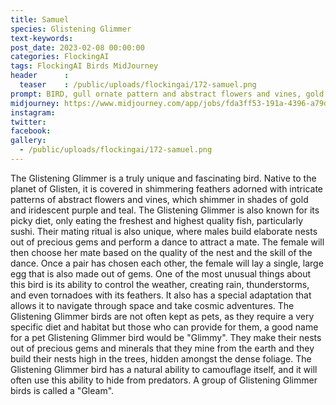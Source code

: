 ```yaml
---
title: Samuel
species: Glistening Glimmer
text-keywords: 
post_date: 2023-02-08 00:00:00
categories: FlockingAI
tags: FlockingAI Birds MidJourney 
header      :
  teaser    : /public/uploads/flockingai/172-samuel.png
prompt: BIRD, gull ornate pattern and abstract flowers and vines, gold and iridescent, Southern lights, purple, teal, soft pink, intricate pattern, maya render, maximum detail, UHD, 32k photorealistic, HDR, High octane render
midjourney: https://www.midjourney.com/app/jobs/fda3ff53-191a-4396-a79d-f2b2d41a004c
instagram: 
twitter: 
facebook: 
gallery: 
  - /public/uploads/flockingai/172-samuel.png
---
```


The Glistening Glimmer is a truly unique and fascinating bird. Native to the planet of Glisten, it is covered in shimmering feathers adorned with intricate patterns of abstract flowers and vines, which shimmer in shades of gold and iridescent purple and teal. The Glistening Glimmer is also known for its picky diet, only eating the freshest and highest quality fish, particularly sushi. Their mating ritual is also unique, where males build elaborate nests out of precious gems and perform a dance to attract a mate. The female will then choose her mate based on the quality of the nest and the skill of the dance. Once a pair has chosen each other, the female will lay a single, large egg that is also made out of gems. One of the most unusual things about this bird is its ability to control the weather, creating rain, thunderstorms, and even tornadoes with its feathers. It also has a special adaptation that allows it to navigate through space and take cosmic adventures. The Glistening Glimmer birds are not often kept as pets, as they require a very specific diet and habitat but those who can provide for them, a good name for a pet Glistening Glimmer bird would be "Glimmy". They make their nests out of precious gems and minerals that they mine from the earth and they build their nests high in the trees, hidden amongst the dense foliage. The Glistening Glimmer bird has a natural ability to camouflage itself, and it will often use this ability to hide from predators. A group of Glistening Glimmer birds is called a "Gleam".
